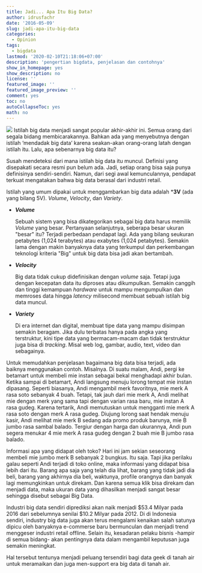```yaml
---
title: Jadi... Apa Itu Big Data?
author: idrusfachr
date: '2016-05-09'
slug: jadi-apa-itu-big-data
categories:
  - Opinion
tags:
  - bigdata
lastmod: '2020-02-10T21:18:06+07:00'
description: 'pengertian bigdata, penjelasan dan contohnya'
show_in_homepage: yes
show_description: no
license: ''
featured_image: ''
featured_image_preview: ''
comment: yes
toc: no
autoCollapseToc: yes
math: no
---
```

![](/images/bigdatafunny1.png)
Istilah big data menjadi sangat popular akhir-akhir ini. Semua orang dari segala bidang membicarakannya. Bahkan ada yang menyebutnya dengan istilah ‘mendadak big data’ karena seakan-akan orang-orang latah dengan istilah itu.  Lalu, apa sebenarnya big data itu?

Susah mendeteksi dari mana istilah big data itu muncul. Definisi yang disepakati secara  resmi pun belum ada. Jadi, setiap orang bisa saja punya definisinya sendiri-sendiri. Namun, dari segi awal kemunculannya, pendapat terkuat mengatakan bahwa big data berasal dari industri retail.

Istilah yang umum dipakai untuk menggambarkan big data adalah ***3V** (ada yang bilang 5V). _Volume_, _Velocity_, dan _Variety_.
* _**Volume**_
    
    Sebuah sistem yang bisa dikategorikan sebagai big data harus memilik _Volume_ yang besar. Pertanyaan selanjutnya, seberapa besar ukuran "besar" itu? Terjadi perbedaan pendapat lagi. Ada yang bilang seukuran petabytes (1,024 terabytes) atau exabytes (1,024 petabytes). Semakin lama dengan makin banyaknya data yang terkumpul dan perkembangan teknologi kriteria "Big" untuk big data bisa jadi akan bertambah.
    
* _**Velocity**_

  Big data tidak cukup didefinisikan dengan _volume_ saja. Tetapi juga dengan kecepatan data itu diproses atau dikumpulkan. Semakin canggih dan tinggi kemampuan _hardware_ untuk mampu mengumpulkan dan memroses data hingga _latency_ milisecond membuat sebuah istilah big data muncul.
  
* _**Variety**_
  
  Di era internet dan digital, membuat tipe data yang mampu disimpan semakin beragam. Jika dulu terbatas hanya pada angka yang terstruktur, kini tipe data yang bermacam-macam dan tidak terstruktur juga bisa di _tracking_. Misal web log, gambar, audio, text, video dan sebagainya.

Untuk memudahkan penjelasan bagaimana big data bisa terjadi, ada baiknya menggunakan contoh. Misalnya. Di suatu malam, Andi, pergi ke betamart untuk membeli mie instan sebagai bekal menghadapi akhir bulan. Ketika sampai di betamart, Andi langsung menuju lorong tempat mie instan dipasang. Seperti biasanya, Andi mengambil merk favoritnya, mie merk A rasa soto sebanyak 4 buah. Tetapi, tak jauh dari mie merk A, Andi melihat mie dengan merk yang sama tapi dengan varian rasa baru, mie instan A rasa gudeg. Karena tertarik, Andi memutuskan untuk mengganti mie merk A rasa soto dengan merk A rasa gudeg. Diujung lorong saat hendak menuju kasir, Andi melihat mie merk B sedang ada promo produk barunya, mie B jumbo rasa sambal balado. Tergiur dengan harga dan ukurannya, Andi pun segera menukar 4 mie merk A rasa gudeg dengan 2 buah mie B jumbo rasa balado.

Informasi apa yang didapat oleh toko?
Hari ini jam sekian seseorang membeli mie jumbo merk B sebanyak 2 bungkus. Itu saja. Tapi jika perilaku galau seperti Andi terjadi di toko online, maka informasi yang didapat bisa lebih dari itu. Barang apa saja yang telah dia lihat, barang yang tidak jadi dia beli, barang yang akhirnya dia beli, waktunya, profile orangnya dan banyak lagi memungkinkan untuk direkam. Dan karena semua klik bisa direkam dan menjadi data, maka ukuran data yang dihasilkan menjadi sangat besar sehingga disebut sebagai Big Data.

Industri big data sendiri diprediksi akan naik menjadi $53.4 Milyar pada 2016 dari sebelumnya senilai $10.2 Milyar pada 2012. Di di Indonesia sendiri, industry big data juga akan terus mengalami kenaikan salah satunya dipicu oleh banyaknya e-commerse baru bermunculan dan menjadi trend menggeser industri retail offline. Selain itu, kesadaran pelaku bisnis -hampir di semua bidang- akan pentingnya data dalam mengambil keputusan juga semakin meningkat.

Hal tersebut tentunya menjadi peluang tersendiri bagi data geek di tanah air untuk meramaikan dan juga men-support era big data di tanah air.

<!--more-->
